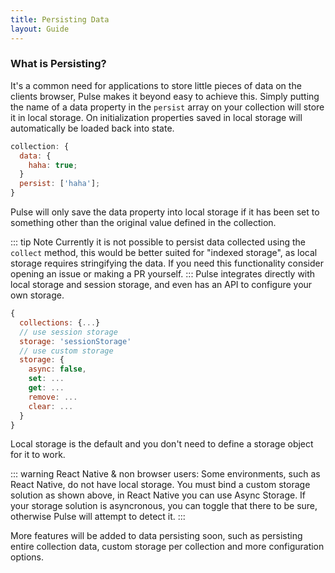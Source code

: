 ```yaml
---
title: Persisting Data
layout: Guide
---
```


### What is Persisting?

It's a common need for applications to store little pieces of data on the clients browser, Pulse makes it beyond easy to achieve this. Simply putting the name of a data property in the `persist` array on your collection will store it in local storage. On initialization properties saved in local storage will automatically be loaded back into state.

```js
collection: {
  data: {
    haha: true;
  }
  persist: ['haha'];
}
```

Pulse will only save the data property into local storage if it has been set to something other than the original value defined in the collection.

::: tip Note
  Currently it is not possible to persist data collected using the `collect` method, this would be better suited for "indexed storage", as local storage requires stringifying the data. If you need this functionality consider opening an issue or making a PR yourself.
:::
Pulse integrates directly with local storage and session storage, and even has an API to configure your own storage.

```js
{
  collections: {...}
  // use session storage
  storage: 'sessionStorage'
  // use custom storage
  storage: {
    async: false,
    set: ...
    get: ...
    remove: ...
    clear: ...
  }
}
```

Local storage is the default and you don't need to define a storage object for it to work.

::: warning React Native & non browser users:
Some environments, such as React Native, do not have local storage. You must bind a custom storage solution as shown above, in React Native you can use Async Storage. If your storage solution is asyncronous, you can toggle that there to be sure, otherwise Pulse will attempt to detect it.
:::

More features will be added to data persisting soon, such as persisting entire collection data, custom storage per collection and more configuration options.
